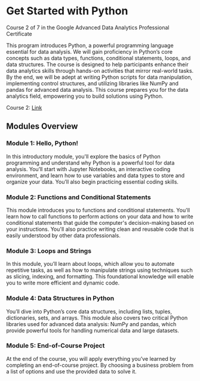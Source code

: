 # Get Started with Python

Course 2 of 7 in the Google Advanced Data Analytics Professional Certificate 

This program introduces Python, a powerful programming language essential for data analysis. We will gain proficiency in Python’s core concepts such as data types, functions, conditional statements, loops, and data structures. The course is designed to help participants enhance their data analytics skills through hands-on activities that mirror real-world tasks. By the end, we will be adept at writing Python scripts for data manipulation, implementing control structures, and utilizing libraries like NumPy and pandas for advanced data analysis. This course prepares you for the data analytics field, empowering you to build solutions using Python.

Course 2: [Link](https://www.coursera.org/learn/get-started-with-python?specialization=google-advanced-data-analytics)

## Modules Overview
### Module 1: Hello, Python!
In this introductory module, you'll explore the basics of Python programming and understand why Python is a powerful tool for data analysis. You’ll start with Jupyter Notebooks, an interactive coding environment, and learn how to use variables and data types to store and organize your data. You’ll also begin practicing essential coding skills.

### Module 2: Functions and Conditional Statements
This module introduces you to functions and conditional statements. You'll learn how to call functions to perform actions on your data and how to write conditional statements that guide the computer's decision-making based on your instructions. You'll also practice writing clean and reusable code that is easily understood by other data professionals.

### Module 3: Loops and Strings
In this module, you’ll learn about loops, which allow you to automate repetitive tasks, as well as how to manipulate strings using techniques such as slicing, indexing, and formatting. This foundational knowledge will enable you to write more efficient and dynamic code.

### Module 4: Data Structures in Python
You’ll dive into Python’s core data structures, including lists, tuples, dictionaries, sets, and arrays. This module also covers two critical Python libraries used for advanced data analysis: NumPy and pandas, which provide powerful tools for handling numerical data and large datasets.

### Module 5: End-of-Course Project
At the end of the course, you will apply everything you’ve learned by completing an end-of-course project. By choosing a business problem from a list of options and use the provided data to solve it. 
